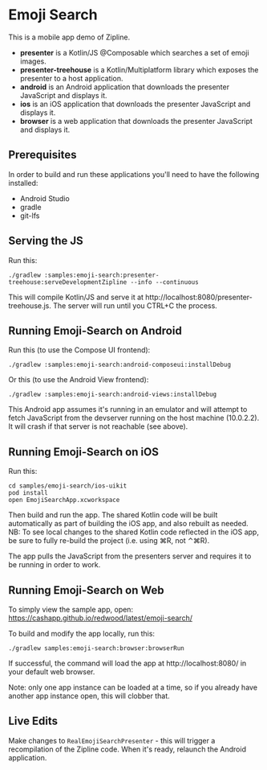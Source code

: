 Emoji Search
============

This is a mobile app demo of Zipline.

 * **presenter** is a Kotlin/JS @Composable which searches a set of emoji images.
 * **presenter-treehouse** is a Kotlin/Multiplatform library which exposes the presenter to a host application.
 * **android** is an Android application that downloads the presenter JavaScript and displays it.
 * **ios** is an iOS application that downloads the presenter JavaScript and displays it.
 * **browser** is a web application that downloads the presenter JavaScript and displays it.


Prerequisites
-------------

In order to build and run these applications you'll need to have the following installed:
- Android Studio
- gradle
- git-lfs


Serving the JS
--------------

Run this:

```
./gradlew :samples:emoji-search:presenter-treehouse:serveDevelopmentZipline --info --continuous
```

This will compile Kotlin/JS and serve it at http://localhost:8080/presenter-treehouse.js. The server will
run until you CTRL+C the process.


Running Emoji-Search on Android
-------------------------------

Run this (to use the Compose UI frontend):

```
./gradlew :samples:emoji-search:android-composeui:installDebug
```

Or this (to use the Android View frontend):

```
./gradlew :samples:emoji-search:android-views:installDebug
```

This Android app assumes it's running in an emulator and will attempt to fetch JavaScript from the
devserver running on the host machine (10.0.2.2). It will crash if that server is not reachable (see above).


Running Emoji-Search on iOS
---------------------------

Run this:
```
cd samples/emoji-search/ios-uikit
pod install
open EmojiSearchApp.xcworkspace
```

Then build and run the app. The shared Kotlin code will be built automatically as part of building the iOS app, and also rebuilt as needed.
NB: To see local changes to the shared Kotlin code reflected in the iOS app, be sure to fully re-build the project (i.e. using ⌘R, not ⌃⌘R).

The app pulls the JavaScript from the presenters server and requires it to be running in order to work.


Running Emoji-Search on Web
---------------------------

To simply view the sample app, open: https://cashapp.github.io/redwood/latest/emoji-search/

To build and modify the app locally, run this:
```
./gradlew samples:emoji-search:browser:browserRun
```

If successful, the command will load the app at http://localhost:8080/ in your default web browser.

Note: only one app instance can be loaded at a time, so if you already have another app instance open, this will clobber that.


Live Edits
----------

Make changes to `RealEmojiSearchPresenter` - this will trigger a recompilation of the Zipline code.
When it's ready, relaunch the Android application.
